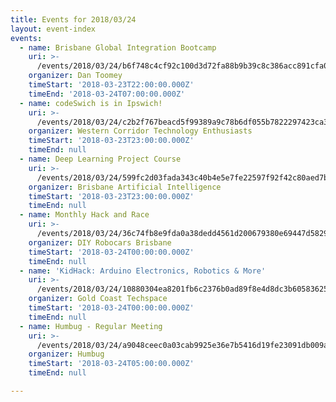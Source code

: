 ```yaml
---
title: Events for 2018/03/24
layout: event-index
events:
  - name: Brisbane Global Integration Bootcamp
    uri: >-
      /events/2018/03/24/b6f748c4cf92c100d3d72fa88b9b39c8c386acc891cfa01b2e1e7837031c7413
    organizer: Dan Toomey
    timeStart: '2018-03-23T22:00:00.000Z'
    timeEnd: '2018-03-24T07:00:00.000Z'
  - name: codeSwich is in Ipswich!
    uri: >-
      /events/2018/03/24/c2b2f767beacd5f99389a9c78b6df055b7822297423ca312a6e10ece8417f2a2
    organizer: Western Corridor Technology Enthusiasts
    timeStart: '2018-03-23T23:00:00.000Z'
    timeEnd: null
  - name: Deep Learning Project Course
    uri: >-
      /events/2018/03/24/599fc2d03fada343c40b4e5e7fe22597f92f42c80aed7be4c6d356930d2ad33c
    organizer: Brisbane Artificial Intelligence
    timeStart: '2018-03-23T23:00:00.000Z'
    timeEnd: null
  - name: Monthly Hack and Race
    uri: >-
      /events/2018/03/24/36c74fb8e9fda0a38dedd4561d200679380e69447d5829986083ee38b398882a
    organizer: DIY Robocars Brisbane
    timeStart: '2018-03-24T00:00:00.000Z'
    timeEnd: null
  - name: 'KidHack: Arduino Electronics, Robotics & More'
    uri: >-
      /events/2018/03/24/10880304ea8201fb6c2376b0ad89f8e4d8dc3b60583625195c03127a727338c6
    organizer: Gold Coast Techspace
    timeStart: '2018-03-24T00:00:00.000Z'
    timeEnd: null
  - name: Humbug - Regular Meeting
    uri: >-
      /events/2018/03/24/a9048ceec0a03cab9925e36e7b5416d19fe23091db009ac1e34c869a0c90e647
    organizer: Humbug
    timeStart: '2018-03-24T05:00:00.000Z'
    timeEnd: null

---
```

